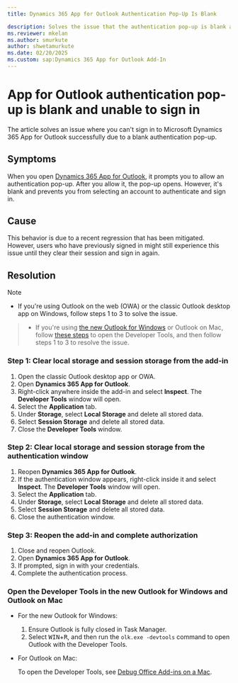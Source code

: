 ```yaml
---
title: Dynamics 365 App for Outlook Authentication Pop-Up Is Blank

description: Solves the issue that the authentication pop-up is blank and you can't sign in to Dynamics 365 App for Outlook.
ms.reviewer: mkelan
ms.author: smurkute
author: shwetamurkute
ms.date: 02/20/2025
ms.custom: sap:Dynamics 365 App for Outlook Add-In
---
```

# App for Outlook authentication pop-up is blank and unable to sign in

The article solves an issue where you can't sign in to Microsoft Dynamics 365 App for Outlook successfully due to a blank authentication pop-up.

## Symptoms

When you open [Dynamics 365 App for Outlook](/dynamics365/outlook-app/overview), it prompts you to allow an authentication pop-up. After you allow it, the pop-up opens. However, it's blank and prevents you from selecting an account to authenticate and sign in.

## Cause

This behavior is due to a recent regression that has been mitigated. However, users who have previously signed in might still experience this issue until they clear their session and sign in again.

## Resolution

> [!NOTE]
>
> - If you're using Outlook on the web (OWA) or the classic Outlook desktop app on Windows, follow steps 1 to 3 to solve the issue.  

> - If you're using [the new Outlook for Windows](https://support.microsoft.com/office/switch-to-new-outlook-for-windows-f5fb9e26-af7c-4976-9274-61c6428344e7) or Outlook on Mac, follow [these steps](#open-the-developer-tools-in-the-new-outlook-for-windows-and-outlook-on-mac) to open the Developer Tools, and then follow steps 1 to 3 to resolve the issue.

### Step 1: Clear local storage and session storage from the add-in

1. Open the classic Outlook desktop app or OWA.
2. Open **Dynamics 365 App for Outlook**.
3. Right-click anywhere inside the add-in and select **Inspect**. The **Developer Tools** window will open.
4. Select the **Application** tab.
5. Under **Storage**, select **Local Storage** and delete all stored data.
6. Select **Session Storage** and delete all stored data.
7. Close the **Developer Tools** window.

### Step 2: Clear local storage and session storage from the authentication window

1. Reopen **Dynamics 365 App for Outlook**.
2. If the authentication window appears, right-click inside it and select **Inspect**. The **Developer Tools** window will open.
3. Select the **Application** tab.
4. Under **Storage**, select **Local Storage** and delete all stored data.
5. Select **Session Storage** and delete all stored data.
6. Close the authentication window.

### Step 3: Reopen the add-in and complete authorization

1. Close and reopen Outlook.
2. Open **Dynamics 365 App for Outlook**.
3. If prompted, sign in with your credentials.
4. Complete the authentication process.

### Open the Developer Tools in the new Outlook for Windows and Outlook on Mac

- For the new Outlook for Windows:

  1. Ensure Outlook is fully closed in Task Manager.
  2. Select <kbd>WIN</kbd>+<kbd>R</kbd>, and then run the `olk.exe -devtools` command to open Outlook with the Developer Tools.

- For Outlook on Mac:

  To open the Developer Tools, see [Debug Office Add-ins on a Mac](/office/dev/add-ins/testing/debug-office-add-ins-on-ipad-and-mac#debugging-with-safari-web-inspector-on-a-mac).
